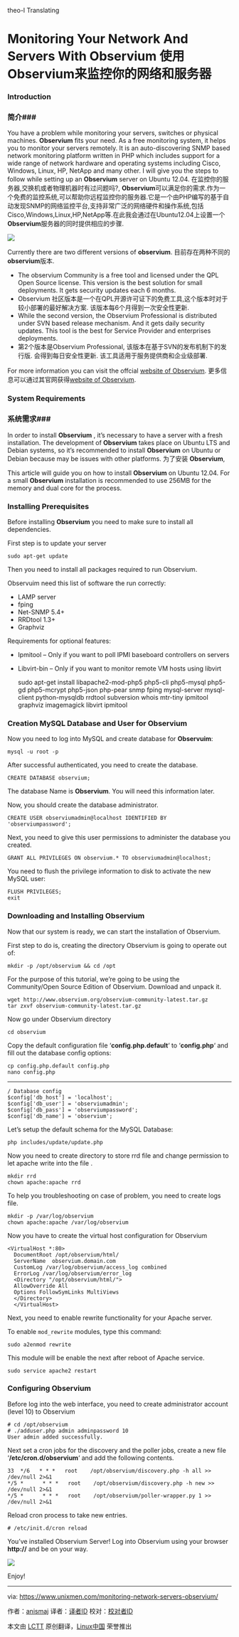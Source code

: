 theo-l Translating

Monitoring Your Network And Servers With Observium
使用Observium来监控你的网络和服务器
================================================================================
### Introduction ###
### 简介###

You have a problem while monitoring your servers, switches or physical machines. **Observium** fits your need. As a free monitoring system, it helps you to monitor your servers remotely. It is an auto-discovering SNMP based network monitoring platform written in PHP which includes support for a wide range of network hardware and operating systems including Cisco, Windows, Linux, HP, NetApp and many other. I will give you the steps to follow while setting up an **Observium** server on Ubuntu 12.04.
在监控你的服务器,交换机或者物理机器时有过问题吗?, **Observium**可以满足你的需求.作为一个免费的监控系统,可以帮助你远程监控你的服务器.它是一个由PHP编写的基于自动发现SNMP的网络监控平台,支持非常广泛的网络硬件和操作系统,包括 Cisco,Windows,Linux,HP,NetApp等.在此我会通过在Ubuntu12.04上设置一个**Observium**服务器的同时提供相应的步骤.

![](https://www.unixmen.com/wp-content/uploads/2015/03/Capture1.png)

Currently there are two different versions of **observium**. 
目前存在两种不同的**observium**版本.

- The observium Community is a free tool and licensed under the QPL Open Source license. This version is the best solution for small deployments. It gets security updates each 6 months.
- Observium 社区版本是一个在QPL开源许可证下的免费工具,这个版本时对于较小部署的最好解决方案. 该版本每6个月得到一次安全性更新.
- While the second version, the Observium Professional is distributed under SVN based release mechanism. And it gets daily security updates. This tool is the best for Service Provider and enterprises deployments.
- 第2个版本是Observium Professional, 该版本在基于SVN的发布机制下的发行版. 会得到每日安全性更新. 该工具适用于服务提供商和企业级部署.

For more information you can visit the offcial [website of Observium][1].
更多信息可以通过其官网获得[website of Observium][1].

### System Requirements ###
### 系统需求###

In order to install **Observium** , it’s necessary to have a server with a fresh installation. The development of **Observium** takes place on Ubuntu LTS and Debian systems, so it’s recommended to install **Observium** on Ubuntu or Debian because may be issues with other platforms.
为了安装 **Observium**, 

This article will guide you on how to install **Observium** on Ubuntu 12.04. For a  small **Observium** installation is recommended to use 256MB for the memory and dual core for the process.

### Installing Prerequisites ###

Before installing **Observium** you need to make sure to install all dependencies.

First step is to update your server

    sudo apt-get update

Then you need to install all packages required to run Observium.

Observuim need this list of software the run correctly:

- LAMP server
- fping
- Net-SNMP 5.4+
- RRDtool 1.3+
- Graphviz

Requirements for optional features:

- Ipmitool – Only if you want to poll IPMI baseboard controllers on servers
- Libvirt-bin – Only if you want to monitor remote VM hosts using libvirt

    sudo apt-get install libapache2-mod-php5 php5-cli php5-mysql php5-gd php5-mcrypt php5-json php-pear snmp fping mysql-server mysql-client python-mysqldb rrdtool subversion whois mtr-tiny ipmitool graphviz imagemagick libvirt ipmitool

### Creation MySQL Database and  User  for Observium ###

Now you need to log into MySQL and create database for **Observuim**:

    mysql -u root -p

After successful authenticated, you need to create the database.

    CREATE DATABASE observium;

The database Name is **Observium**. You will need this information later.

Now, you should create the database administrator.

    CREATE USER observiumadmin@localhost IDENTIFIED BY 'observiumpassword';

Next, you need to give this user  permissions to administer the database you created.

    GRANT ALL PRIVILEGES ON observium.* TO observiumadmin@localhost;

You need to flush the privilege information to disk to activate the new MySQL user:

    FLUSH PRIVILEGES;
    exit

### Downloading and Installing Observium ###

Now that our system is ready, we can start the installation of Observium.

First step to do is, creating the directory Observium is going to operate out of:

    mkdir -p /opt/observium && cd /opt

For the purpose of this tutorial, we’re going to be using the Community/Open Source Edition of Observium. Download and unpack it.

    wget http://www.observium.org/observium-community-latest.tar.gz
    tar zxvf observium-community-latest.tar.gz

Now go under Observium directory

    cd observium

Copy the default configuration file ‘**config.php.default**‘ to ‘**config.php**‘ and fill out the database  config options:

    cp config.php.default config.php
    nano config.php

----------

    / Database config
    $config['db_host'] = 'localhost';
    $config['db_user'] = 'observiumadmin';
    $config['db_pass'] = 'observiumpassword';
    $config['db_name'] = 'observium';

Let’s setup the default schema for the MySQL Database:

    php includes/update/update.php

Now you need to create directory to store rrd file and change permission to let apache write into the file .

    mkdir rrd
    chown apache:apache rrd

To help you troubleshooting on case of problem, you need to create logs file.

    mkdir -p /var/log/observium
    chown apache:apache /var/log/observium

Now you have to create the virtual host configuration for Observium

    <VirtualHost *:80>
      DocumentRoot /opt/observium/html/
      ServerName  observium.domain.com
      CustomLog /var/log/observium/access_log combined
      ErrorLog /var/log/observium/error_log
      <Directory "/opt/observium/html/">
      AllowOverride All
      Options FollowSymLinks MultiViews
      </Directory>
      </VirtualHost>

Next, you need to enable rewrite functionality for your Apache server.

To enable `mod_rewrite` modules, type this command:

    sudo a2enmod rewrite

This module will be enable the next after reboot of Apache service.

    sudo service apache2 restart

### Configuring Observium ###

Before log into the web interface, you need to create administrator account (level 10) to Observium

    # cd /opt/observium
    # ./adduser.php admin adminpassword 10 
    User admin added successfully.

Next set a cron jobs for the discovery and the poller jobs, create a new file ‘**/etc/cron.d/observium**‘ and add the following contents.

    33  */6   * * *   root    /opt/observium/discovery.php -h all >> /dev/null 2>&1
    */5 *      * * *   root    /opt/observium/discovery.php -h new >> /dev/null 2>&1
    */5 *      * * *   root    /opt/observium/poller-wrapper.py 1 >> /dev/null 2>&1

Reload cron process to take new entries.

    # /etc/init.d/cron reload

You’ve installed Observium Server! Log into Observium using your browser **http://<Server IP>** and be on your way.

![](https://www.unixmen.com/wp-content/uploads/2015/03/Capture.png)

Enjoy!

--------------------------------------------------------------------------------

via: https://www.unixmen.com/monitoring-network-servers-observium/

作者：[anismaj][a]
译者：[译者ID](https://github.com/译者ID)
校对：[校对者ID](https://github.com/校对者ID)

本文由 [LCTT](https://github.com/LCTT/TranslateProject) 原创翻译，[Linux中国](http://linux.cn/) 荣誉推出

[a]:https://www.unixmen.com/author/anis/
[1]:http://www.observium.org/
